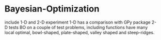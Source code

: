 # Bayesian-Optimization
include 1-D and 2-D experiment
1-D has a comparison with GPy package
2-D tests BO on a couple of test problems, including functions have many local optimal, bowl-shaped, plate-shaped, valley shaped and steep-ridges.
